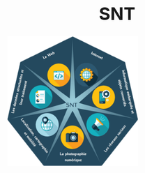 <h1 align="center" style="font-size:40px"> SNT </h1> 
<a href= "https://github.com/AlgoMaths/SNT/blob/main/SNT_logo.png"> 
<p alig="center"> 
<img src="https://github.com/AlgoMaths/SNT/blob/main/SNT_logo.png" alt="SNT" width="300"> </a></p>
</center> 

